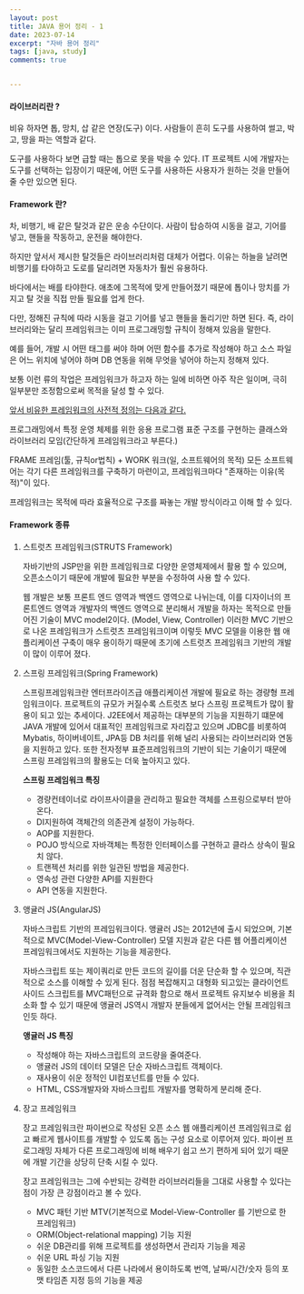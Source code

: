 ```yaml
---
layout: post
title: JAVA 용어 정리 - 1
date: 2023-07-14
excerpt: "자바 용어 정리"
tags: [java, study]
comments: true


---
```


#### 라이브러리란 ?

비유 하자면 톱, 망치, 삽 같은 연장(도구) 이다. 사람들이 흔히 도구를 사용하여 썰고, 박고, 땅을 파는 역할과 같다.

도구를 사용하다 보면 급할 때는 톱으로 못을 박을 수 있다. IT 프로젝트 시에 개발자는 도구를 선택하는 입장이기 때문에, 어떤 도구를 사용하든 사용자가 원하는 것을 만들어 줄 수만 있으면 된다.

#### Framework 란?

차, 비행기, 배 같은 탈것과 같은 운송 수단이다. 사람이 탑승하여 시동을 걸고, 기어를 넣고, 핸들을 작동하고, 운전을 해야한다.

하지만 앞서서 제시한 탈것들은 라이브러리처럼 대체가 어렵다. 이유는 하늘을 날려면 비행기를 타야하고 도로를 달리려면 자동차가 훨씬 유용하다. 

바다에서는 배를 타야한다. 애초에 그목적에 맞게 만들어졌기 때문에 톱이나 망치를 가지고 탈 것을 직접 만들 필요를 업게 한다.

다만, 정해진 규칙에 따라 시동을 걸고 기어를 넣고 핸들을 돌리기만 하면 된다. 즉, 라이브러리와는 달리 프레임워크는 이미 프로그래밍할 규칙이 정해져 있음을 말한다.

예를 들어, 개발 시 어떤 태그를 써야 하며 어떤 함수를 추가로 작성해야 하고 소스 파일은 어느 위치에 넣어야 하며 DB 연동을 위해 무엇을 넣어야 하는지 정해져 있다.

보통 이런 류의 작업은 프레임워크가 하고자 하는 일에 비하면 아주 작은 일이며, 극히 일부분만 조정함으로써 목적을 달성 할 수 있다.

<u>앞서 비유한 프레임워크의 사전적 정의는 다음과 같다.</u>

프로그래밍에서 특정 운영 체제를 위한 응용 프로그램 표준 구조를 구현하는 클래스와 라이브러리 모임(간단하게 프레임워크라고 부른다.) 

FRAME 프레임(툴, 규칙or법칙) + WORK 워크(일, 소프트웨어의 목적) 모든 소프트웨어는 각기 다른 프레임워크를 구축하기 마련이고, 프레임워크마다 "존재하는 이유(목적)"이 있다. 

프레임워크는 목적에 따라 효율적으로 구조를 짜놓는 개발 방식이라고 이해 할 수 있다.

#### Framework 종류

1. 스트럿츠 프레임워크(STRUTS Framework)

   자바기반의 JSP만을 위한 프레임워크로 다양한 운영체제에서 활용 할 수 있으며, 오픈소스이기 때문에 개발에 필요한 부분을 수정하여 사용 할 수 있다.

   웹 개발은 보통 프론트 엔드 영역과 백엔드 영역으로 나뉘는데, 이를 디자이너의 프론트엔드 영역과 개발자의 백엔드 영역으로 분리해서 개발을 하자는 목적으로 만들어진 기술이 MVC model2이다. (Model, View, Controller) 이러한 MVC 기반으로 나온 프레임워크가 스트럿츠 프레임워크이며 이렇듯 MVC 모델을 이용한 웹 애플리케이션 구축이 매우 용이하기 때문에 초기에 스트럿츠 프레임워크 기반의 개발이 많이 이루어 졌다.

2. 스프링 프레임워크(Spring Framework)

   스프링프레임워크란 엔터프라이즈급 애플리케이션 개발에 필요로 하는 경량형 프레임워크이다. 프로젝트의 규모가 커질수록 스트럿츠 보다 스프링 프로젝트가 많이 활용이 되고 있는  추세이다. J2EE에서 제공하는 대부분의 기능을 지원하기 떄문에 JAVA 개발에 있어서 대표적인 프레임워크로 자리잡고 있으며 JDBC를 비롯하여 Mybatis, 하이버네이트, JPA등 DB 처리를 위해 널리 사용되는 라이브러리와 연동을 지원하고 있다. 또한 전자정부 표준프레임워크의 기반이 되는 기술이기 때문에 스프링 프레임워크의 활용도는 더욱 높아지고 있다.

   **스프링 프레임워크 특징**

   - 경량컨테이너로 라이프사이클을 관리하고 필요한 객체를 스프링으로부터 받아온다.
   - DI지원하여 객체간의 의존관계 설정이 가능하다.
   - AOP를 지원한다.
   - POJO 방식으로 자바객체는 특정한 인터페이스를 구현하고 클라스 상속이 필요치 않다.
   - 트랜젝션 처리를 위한 일관된 방법을 제공한다.
   - 영속성 관련 다양한 API를 지원한다
   - API 연동을 지원한다.

3. 앵귤러 JS(AngularJS)

   자바스크립트 기반의 프레임워크이다. 앵귤러 JS는 2012년에 출시 되었으며, 기본적으로 MVC(Model-View-Controller) 모델 지원과 같은 다른 웹 어플리케이션 프레임워크에서도 지원하는 기능을 제공한다.

   자바스크립트 또는 제이쿼리로 만든 코드의 길이를 더운 단순화 할 수 있으며, 직관적으로 소스를 이해할 수 있게 된다. 점점 복잡해지고 대형화 되고있는 클라이언트 사이드 스크립트를 MVC패턴으로 규격화 함으로 해서 프로젝트 유지보수 비용을 최소화 할 수 있기 때문에 앵귤러 JS역시 개발자 분들에게 없어서는 안될 프레임워크인듯 하다.

   **앵귤러 JS 특징**

   - 작성해야 하는 자바스크립트의 코드량을 줄여준다.
   - 앵귤러 JS의 데이터 모델은 단순 자바스크립트 객체이다.
   - 재사용이 쉬운 정적인 UI컴포넌트를 만들 수 있다.
   - HTML, CSS개발자와 자바스크립트 개발자를 명확하게 분리해 준다.

4. 장고 프레임워크

   장고 프레임워크란 파이썬으로 작성된 오픈 소스 웹 애플리케이션 프레임워크로 쉽고 빠르게 웹사이트를 개발할 수 있도록 돕는 구성 요소로 이루어져 있다. 파이썬 프로그래밍 자체가 다른 프로그래밍에 비해 배우기 쉽고 쓰기 편하게 되어 있기 때문에 개발 기간을 상당히 단축 시킬 수 있다.

   장고 프레임워크는 그에 수반되는 강력한 라이브러리들을 그대로 사용할 수 있다는 점이 가장 큰 강점이라고 볼 수 있다.

   - MVC 패턴 기반 MTV(기본적으로 Model-View-Controller 를 기반으로 한 프레임워크)
   - ORM(Object-relational mapping) 기능 지원
   - 쉬운 DB관리를 위해 프로젝트를 생성하면서 관리자 기능을 제공
   - 쉬운 URL 파싱 기능 지원
   - 동일한 소스코드에서 다른 나라에서 용이하도록 번역, 날짜/시간/숫자 등의 포맷 타임존 지정 등의 기능을 제공

   







 

